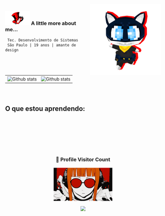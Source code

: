 


 <img align='right' src="https://github.com/Macionil-San/rachi/blob/main/dbzrgxa-96a07b17-1dc4-4a0d-bf10-f5f5150108ad.gif?raw=true" width="230">

### <img src="https://github.com/hyuttea/hyuttea/blob/main/5c2c3fcde32d05876b963b3094a532de.png?raw=true" width="80"> A little more about me...  


```
 Tec. Desenvolvimento de Sistemas
 São Paulo | 19 anos | amante de design
```


<table>
  <tr>
    <td>
     <img height="150em"  align="center" src="https://github-readme-stats.vercel.app/api?username=hyuttea&show_icons=true&theme=maroongold" alt="Github stats" />
      </td>
    <td>
<img height="140em" align="center" src="https://github-readme-stats.vercel.app/api/top-langs/?username=hyuttea&theme=maroongold&hide_&include_all_commits=true&count_private=true&layout=compact" alt="Github stats" />
  </td>
  
  </tr>
</table><br/>

#
## O que estou aprendendo:

<div align="center" style="display: inline_block"><br/>
    <img align="center" alt="" src="https://img.shields.io/badge/HTML5-E34F26?style=for-the-badge&logo=html5&logoColor=white"/>
    <img align="center" alt="" src="https://img.shields.io/badge/CSS3-1572B6?style=for-the-badge&logo=css3&logoColor=white"/>
    <img align="center" alt="" src="https://img.shields.io/badge/JavaScript-F7DF1E?style=for-the-badge&logo=javascript&logoColor=black"/>
    <img align="center" alt="" src="https://img.shields.io/badge/GIT-E44C30?style=for-the-badge&logo=git&logoColor=white"/>
    <img align="center" alt="" src="https://img.shields.io/badge/Java-blue?style=for-the-badge&logo=java&logoColor=black=flat-square"/>
</div>

<br/>



<br>




<br/>



<br>
 
 
<div align=center>
  <h3><b>📍 Profile Visitor Count</b></h3> <img src="https://github.com/Macionil-San/rachi/blob/main/persona-futaba.gif?raw=true" width="190">
</div>
    
<p align="center" >   
  <img src="https://profile-counter.glitch.me/hyuttea/count.svg" />  
</p>
